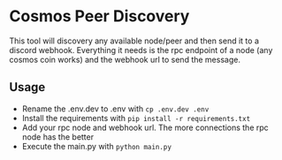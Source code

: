# Cosmos Peer Discovery
This tool will discovery any available node/peer and then send it to a discord webhook. Everything it needs is the rpc endpoint of a node (any cosmos coin works) and the webhook url to send the message. 

## Usage
* Rename the .env.dev to .env with ```cp .env.dev .env```
* Install the requirements with ``pip install -r requirements.txt``
* Add your rpc node and webhook url. The more connections the rpc node has the better
* Execute the main.py with ``python main.py``